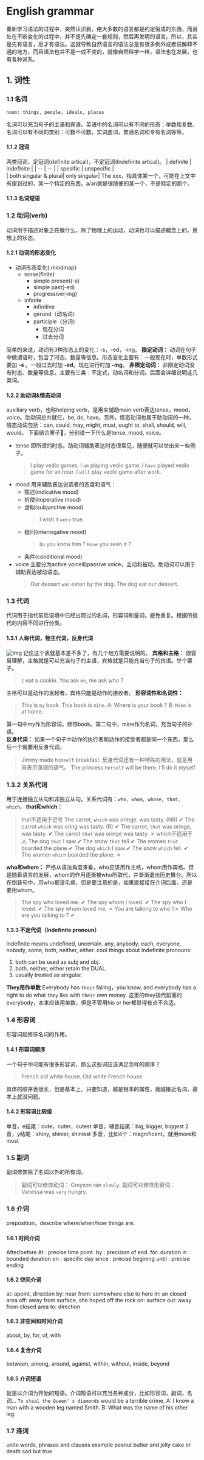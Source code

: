 # English grammar
重新学习语法的过程中，突然认识到，绝大多数的语言都是约定俗成的东西，而且处在不断变化的过程中，并不是先确定一套规则，然后再发明的语言。所以，其实是先有语言，后才有语法。这就导致自然语言的语法总是有很多例外或者说解释不通的地方，而且语法也并不是一成不变的，就像自然科学一样，语法也在发展，也有各种派系。
## 1. 词性
### 1.1 名词
    noun: things, people, ideals, places
    
名词可以充当句子的主语和宾语。英语中的名词可以有不同的形态：单数和复数。名词可以有不同的类别：可数不可数，实词虚词，普通名词和专有名词等等。

#### 1.1.2 冠词
两类冠词，定冠词(definite artical)，不定冠词(Indefinite artical)。
| definite | Indefinite |
| -- | -- |
| spesific | unspecific |  
| both singular & plural| only singular|
The xxx，指具体某一个，可能在上文中有提到过的，某一个特定的东西。a/an就是很随便的某一个，不是特定的那个。

#### 1.1.3 名词短语

### 1.2 动词(verb)
动词用于描述对象正在做什么，除了物理上的运动，动词也可以描述概念上的，思想上的状态。

#### 1.2.1 动词的形态变化

+ 动词形态变化{.mindmap}
    + tense(finite)
        + simple present(-s)
        + simple past(-ed)
        + progressive(-ing)
    + infinite
        + infinitive
        + gerund（动名词）
        + participle（分词）
            + 现在分词
            + 过去分词

简单的来说，动词有3种形态上的变化：-s，-ed，-ing。
**限定动词：** 动词在句子中做谓语时，包含了时态、数量等信息。形态变化主要有：一般现在时，单数形式要加 **-s** 。一般过去时加 **-ed**。现在进行时加 **-ing**。
**非限定动词：** 非限定动词没有时态、数量等信息。主要有三类：不定式，动名词和分词。后面会详细说明这几类词。

#### 1.2.2 助动词&情态动词
auxiliary verb，也称helping verb，是用来辅助main verb表达tense，mood，voice。助动词总共就仨，be, do, have。另外，情态动词也属于助动词的一种，情态动词包括：can, could, may, might, must, ought to, shall, should, will, would。
下面结合栗子🌰，分别说一下什么是tense, mood, voice。
- tense
即所谓的时态。助动词辅助表达时态很常见，随便就可以举出来一些例子。
    > I play vedio games.
    > I `am` playing vedio game. 
    > I `have` played vedio game for an hour.
    > I `will` play vedio game after work.
- mood
用来辅助表达说话者的态度和语气：
    - 陈述(indicative mood)
    - 祈使(imperative mood)
    - 虚拟(subjunctive mood)
        > I wish it `were` true.
    - 疑问(interrogative mood)
        > `Do` you know him ?
        > `Have` you seen it ?
    - 条件(conditional mood)
- voice
主要分为active voice和passive voice，主动和被动。助动词可以用于辅助表达被动语态。
    > Our dessert `was` eaten by the dog.
    > The dog eat our dessert.

### 1.3 代词
代词用于指代前后语境中已经出现过的名词，形容词和量词，避免重复。根据所指代的内容不同进行分类。
#### 1.3.1 人称代词，物主代词，反身代词
![Img](./FILES/grammar.md/img-20220723093756.png)
记住这个表就基本差不多了，有几个地方需要说明的。
**宾格和主格：** 很容易理解，主格就是可以充当句子的主语，宾格就是只能充当句子的宾语。举个栗子。
> `I` eat a cookie.
> You ask `me`, me ask who ?

主格可以是动作的发起者，宾格只能是动作的接收者。
**形容词性和名词性：**
> This is `my` book.
> This book is `mine`.
> A: Where is your book ? 
> B: `Mine` is at home.  

第一句中my作为形容词，修饰book。第二句中，mine作为名词，充当句子的补语。  
**反身代词：** 如果一个句子中动作的执行者和动作的接受者都是同一个东西，那么后一个就要用反身代词。
> Jimmy made `himself` breakfast.
反身代词还有一种特殊的用法，就是用来表示强调的语气。
The princess `herself` will be there.
I'll do it myself.

### 1.3.2 关系代词
用于连接独立从句和非独立从句。关系代词有：`who, whom, whose, that, which。`
**that和which：** 
> that不适用于逗号
> The carrot, `which` was oringe, was tasty. (NR) &#10004;
> The carrot `which` was oring was tasty. (R) &#10004;
> The carrot, `that` was oringe, was tasty.  &#10004;
> The carrot `that` was oringe was tasty.   &cross;
> which不适用于人
> The dog `that` I saw.&#10004;
> The snow `that` fell.&#10004;
> The women `that` boarded the plane.&#10004;
> The dog `which` I saw.&#10004;
> The snow `which` fell. &#10004; 
> The women `which` boarded the plane. &cross;

**who和whom：** 
严格从语法角度来看，who应该用作主格，whom用作宾格。但是随着语言的发展，whom的作用逐渐被who所取代，并渐渐退出历史舞台。所以在倒装句中，用who都没毛病，但是要注意的是，如果直接接在介词后面，还是要用whom。
> The spy who  loved me. &#10004;
> The spy whom I loved. &#10004;
> The spy who  I loved. &#10004;
> The spy whom loved me. &cross;
> You are talking to who ?&cross;
> Who are you talking to ? &#10004;

#### 1.3.3 不定代词（Indefinite pronoun）
Indefinite means undefined, uncertain. 
any, anybody, each, everyone, nobody, some, both, neither, either.
cool things about Indefinite pronouns: 
1. both can be used as subj and obj.
2. both, neither, either retain the DUAL.
3. usually treated as singular.  

**They用作单数**
Everybody has `their` failing，you know, and everybody has a right to do what `they` like with `their` own money.
这里的they指代前面的everybody，本来应该用单数，但是不管用his or her都显得有点不合适。

### 1.4 形容词
形容词起修饰名词的作用。
#### 1.4.1 形容词顺序
一个句子中可能有很多形容词，那么这些词应该满足怎样的顺序？
> French old white house.
> Old white French house.

具体的顺序表很长，但是基本上，只要知道，越是根本的属性，就越接近名词，基本上就没问题。
#### 1.4.2 形容词比较级
单音，e结尾：cute，cuter，cutest
单音，辅音结尾：big, bigger, biggest
2音，y结尾：shiny, shinier, shiniest
多音，比如4个：magnificent，就用more和most
### 1.5 副词
副词修饰除了名词以外的所有词。
> 副词可以修饰动词：
> Greyson ran `slowly`.
> 副词可以修饰形容词：
> Vanessa was `very` hungry.
### 1.6 介词
preposition，describe where/when/how things are.
#### 1.6.1 时间介词
After/before
At : precise time point.
by : precision of end.
for: duration
in : bounded duration
on : specific day
since : precise begining
until : precise ending

#### 1.6.2 空间介词
at: apoint, direction
by: near
from: somewhere else to here 
in: an closed area
off: away from surface, she hoped off the rock
on: surface
out: away from closed area
to: direction

#### 1.6.3 非空间和时间介词
about, by, for, of, with

#### 1.6.4 复合介词
between, among, around, against, within, without, inside, beyond

#### 1.6.5 介词短语
就是以介词为开始的短语。介词短语可以充当各种成分，比如形容词，副词，名词...
`To steal the Queen' s diamonds` would be a terrible crime.
A: I know a man with a wooden leg named Smith.
B: What was the name of his other leg.

### 1.7 连词
unite words, phrases and clauses
example
peanut butter and jelly
cake or death
sad but true
